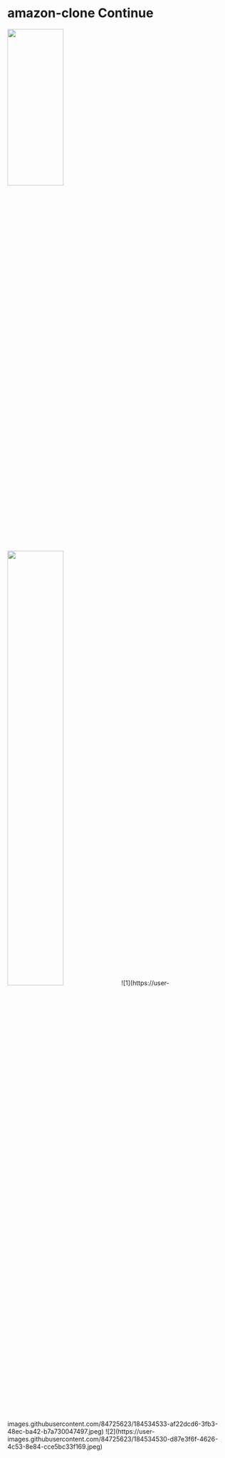 # amazon-clone Continue
<img src="https://user-images.githubusercontent.com/84725623/184534533-af22dcd6-3fb3-48ec-ba42-b7a730047497.jpeg" width=50% height=30%>
<img src="https://user-images.githubusercontent.com/84725623/184534533-af22dcd6-3fb3-48ec-ba42-b7a730047497.jpeg" width=50% height=50%>
![1](https://user-images.githubusercontent.com/84725623/184534533-af22dcd6-3fb3-48ec-ba42-b7a730047497.jpeg)
![2](https://user-images.githubusercontent.com/84725623/184534530-d87e3f6f-4626-4c53-8e84-cce5bc33f169.jpeg)

